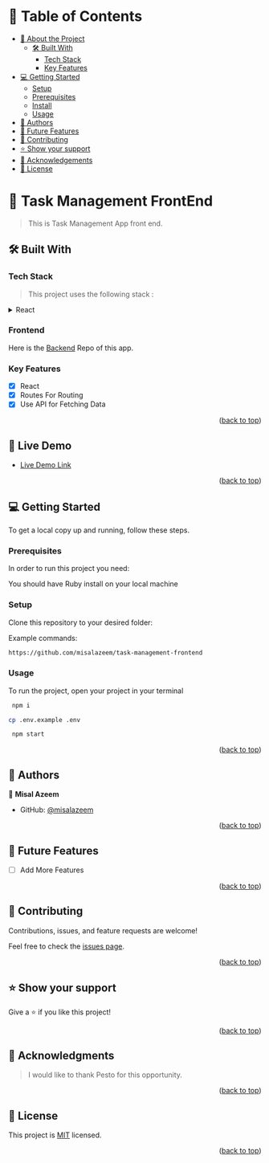 <!-- TABLE OF CONTENTS -->

# 📗 Table of Contents

- [📖 About the Project](#about-project)
  - [🛠 Built With](#built-with)
    - [Tech Stack](#tech-stack)
    - [Key Features](#key-features)
- [💻 Getting Started](#getting-started)
  - [Setup](#setup)
  - [Prerequisites](#prerequisites)
  - [Install](#install)
  - [Usage](#usage)
- [👥 Authors](#authors)
- [🔭 Future Features](#future-features)
- [🤝 Contributing](#contributing)
- [⭐️ Show your support](#support)
- [🙏 Acknowledgements](#acknowledgements)
- [📝 License](#license)

<!-- PROJECT DESCRIPTION -->

# 📖 Task Management FrontEnd <a name='about-project'></a>

> This is Task Management App front end.

## 🛠 Built With <a name='built-with'></a>

### Tech Stack <a name='tech-stack'></a>

> This project uses the following stack :

<details>
  <summary>React</summary>
</details>

<!-- Features -->

### Frontend

Here is the [Backend](https://github.com/misalazeem/task-management-backend) Repo of this app.

### Key Features <a name='key-features'></a>

<!-- > Describe between 1-3 key features of the application. -->

- [x] React
- [x] Routes For Routing
- [x] Use API for Fetching Data

<p align='right'>(<a href='#readme-top'>back to top</a>)</p>

<!-- LIVE DEMO -->

## 🚀 Live Demo <a name="live-demo"></a>

- [Live Demo Link](https://brilliant-horse-b1b052.netlify.app/)

<p align="right">(<a href="#readme-top">back to top</a>)</p>

<!-- GETTING STARTED -->

## 💻 Getting Started <a name='getting-started'></a>

<!-- > Clone the repository by clicking on the 'Code' button and copy the link -->

To get a local copy up and running, follow these steps.

### Prerequisites

In order to run this project you need:

You should have Ruby install on your local machine

### Setup

Clone this repository to your desired folder:

Example commands:

```sh
https://github.com/misalazeem/task-management-frontend

```

### Usage

To run the project, open your project in your terminal

```sh
 npm i
```

```bash
cp .env.example .env
```

```sh
 npm start
```

<p align='right'>(<a href='#readme-top'>back to top</a>)</p>

<!-- AUTHORS -->

## 👥 Authors <a name='authors'></a>

👤 **Misal Azeem**

- GitHub: [@misalazeem](https://github.com/misalazeem)

<p align='right'>(<a href='#readme-top'>back to top</a>)</p>

<!-- FUTURE FEATURES -->

## 🔭 Future Features <a name='future-features'></a>

- [ ] Add More Features
<!-- > Describe 1 - 3 features you will add to the project. -->

<p align='right'>(<a href='#readme-top'>back to top</a>)</p>

<!-- CONTRIBUTING -->

## 🤝 Contributing <a name='contributing'></a>

Contributions, issues, and feature requests are welcome!

Feel free to check the [issues page](https://github.com/misalazeem/task-management-frontend/issues).

<p align='right'>(<a href='#readme-top'>back to top</a>)</p>

<!-- SUPPORT -->

## ⭐️ Show your support <a name='support'></a>

Give a ⭐️ if you like this project!

<p align='right'>(<a href='#readme-top'>back to top</a>)</p>

<!-- ACKNOWLEDGEMENTS -->

## 🙏 Acknowledgments <a name='acknowledgements'></a>

> I would like to thank Pesto for this opportunity.

<p align='right'>(<a href='#readme-top'>back to top</a>)</p>

<!-- LICENSE -->

## 📝 License <a name='license'></a>

This project is [MIT](./LICENSE) licensed.

<p align='right'>(<a href='#readme-top'>back to top</a>)</p>

